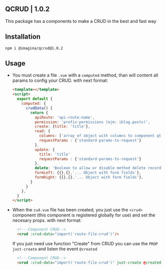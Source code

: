 ## QCRUD  | 1.0.2

This package has a components to make a CRUD in the best and fast way

## Installation

`` npm i @imagina/qcrud@1.0.2 ``

## Usage

- You must create a file `.vue` with a `computed` method, than will content all params 
  to config your CRUD. with next format:

    ```html
    <template></template>
    <script>
      export default {
        computed: {
          crudData() {
            return {
              apiRoute: 'api-route-name',
              permission: 'prefix-permissions (ejm: iblog.posts)',
              create: {title: 'title'},
              read: {
                columns: ['array of object with columns to component qtable'],
                requestParams : {'standard-params-to-request'}
              },
              update: {
                title: 'title'
                requestParams : {'standard-params-to-request'}
              },
              delete: 'Boolean to allow or disable method delete record',
              formLeft: {{},{},'... Object with form fields'},
              formRight: {{},{},'... Object with form fields'},
            }
          }
        },
      }
    </script>
    ```
    
- When the `cud.vue` file has been created, you just use the `<crud>` component (this component is registered globally 
  for use) and set the necesary props. with next format:

    ```html
      <!---Component CRUD-->
      <crud :crud-data="import('route-file-crud')"/>
    ```
  If you just need use function "Create" from CRUD you can use the `PROP` `just-create` and listen the event `@created`
    
    ```html
      <!---Component CRUD-->
      <crud :crud-data="import('route-file-crud')" just-create @created="your-method"/>
    ```

